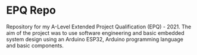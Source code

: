 # EPQ Repo
 
Repository for my A-Level Extended Project Qualification (EPQ) - 2021.
The aim of the project was to use software engineering and basic embedded system design using an Arduino ESP32, Arduino programming language and basic components.
